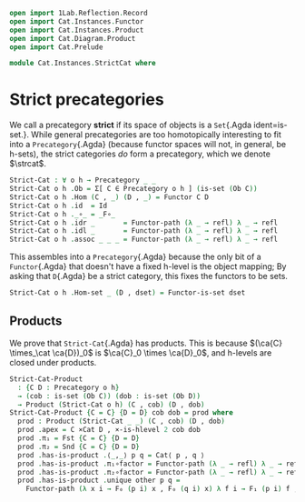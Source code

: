 ```agda
open import 1Lab.Reflection.Record
open import Cat.Instances.Functor
open import Cat.Instances.Product
open import Cat.Diagram.Product
open import Cat.Prelude

module Cat.Instances.StrictCat where
```

<!--
```agda
open Product
open is-product
open Precategory
open Functor

private variable
  o h : Level
```
-->

# Strict precategories

We call a precategory **strict** if its space of objects is a
`Set`{.Agda ident=is-set.}. While general precategories are too
homotopically interesting to fit into a `Precategory`{.Agda} (because
functor spaces will not, in general, be h-sets), the strict categories
_do_ form a precategory, which we denote $\strcat$.

<!--
```agda
private unquoteDecl eqv = declare-record-iso eqv (quote Functor)

Functor-is-set : ∀ {o h} {C D : Precategory o h} → is-set (Ob D)
               → is-set (Functor C D)
Functor-is-set {o = o} {h} {C} {D} dobset =
  is-hlevel≃ 2 (Iso→Equiv eqv e⁻¹) (hlevel 2)
  where
    open Precategory.HLevel-instance D
    instance
      Dob : H-Level (Ob D) 2
      Dob = basic-instance 2 dobset
```
-->

```agda
Strict-Cat : ∀ o h → Precategory _ _
Strict-Cat o h .Ob = Σ[ C ∈ Precategory o h ] (is-set (Ob C))
Strict-Cat o h .Hom (C , _) (D , _) = Functor C D
Strict-Cat o h .id  = Id
Strict-Cat o h ._∘_ = _F∘_
Strict-Cat o h .idr _       = Functor-path (λ _ → refl) λ _ → refl
Strict-Cat o h .idl _       = Functor-path (λ _ → refl) λ _ → refl
Strict-Cat o h .assoc _ _ _ = Functor-path (λ _ → refl) λ _ → refl
```

This assembles into a `Precategory`{.Agda} because the only bit of a
`Functor`{.Agda} that doesn't have a fixed h-level is the object
mapping; By asking that `D`{.Agda} be a strict category, this fixes the
functors to be sets.

```agda
Strict-Cat o h .Hom-set _ (D , dset) = Functor-is-set dset
```

## Products

We prove that `Strict-Cat`{.Agda} has products. This is because
$(\ca{C} \times_\cat \ca{D})_0$ is $\ca{C}_0 \times \ca{D}_0$,
and h-levels are closed under products.

```agda
Strict-Cat-Product
  : {C D : Precategory o h}
  → (cob : is-set (Ob C)) (dob : is-set (Ob D))
  → Product (Strict-Cat o h) (C , cob) (D , dob)
Strict-Cat-Product {C = C} {D = D} cob dob = prod where
  prod : Product (Strict-Cat _ _) (C , cob) (D , dob)
  prod .apex = C ×Cat D , ×-is-hlevel 2 cob dob
  prod .π₁ = Fst {C = C} {D = D}
  prod .π₂ = Snd {C = C} {D = D}
  prod .has-is-product .⟨_,_⟩ p q = Cat⟨ p , q ⟩
  prod .has-is-product .π₁∘factor = Functor-path (λ _ → refl) λ _ → refl
  prod .has-is-product .π₂∘factor = Functor-path (λ _ → refl) λ _ → refl
  prod .has-is-product .unique other p q =
    Functor-path (λ x i → F₀ (p i) x , F₀ (q i) x) λ f i → F₁ (p i) f , F₁ (q i) f
```
